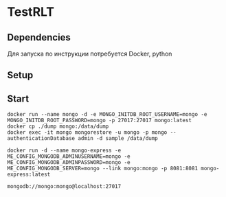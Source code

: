 # TestRLT


## Dependencies

Для запуска по инструкции потребуется Docker, python



## Setup




## Start



```shell
docker run --name mongo -d -e MONGO_INITDB_ROOT_USERNAME=mongo -e MONGO_INITDB_ROOT_PASSWORD=mongo -p 27017:27017 mongo:latest
docker cp ./dump mongo:/data/dump
docker exec -it mongo mongorestore -u mongo -p mongo --authenticationDatabase admin -d sample /data/dump
```

```shell
docker run -d --name mongo-express -e ME_CONFIG_MONGODB_ADMINUSERNAME=mongo -e ME_CONFIG_MONGODB_ADMINPASSWORD=mongo -e ME_CONFIG_MONGODB_SERVER=mongo --link mongo:mongo -p 8081:8081 mongo-express:latest
```

`
mongodb://mongo:mongo@localhost:27017
`